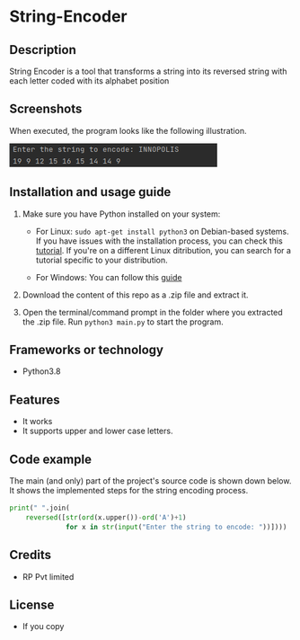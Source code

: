 # String-Encoder


## Description

String Encoder is a tool that transforms a string into its reversed string with each letter coded with its alphabet position

## Screenshots
When executed, the program looks like the following illustration.


![image](./screenshots/demo.png)
## Installation and usage guide
1. Make sure you have Python installed on your system:
    * For Linux: ```sudo apt-get install python3``` on Debian-based systems. If you have issues with the installation
    process, you can check this [tutorial](https://phoenixnap.com/kb/how-to-install-python-3-ubuntu). If you're on a different Linux ditribution,
      you can search for a tutorial specific to your distribution.
      
    * For Windows: You can follow this [guide](https://phoenixnap.com/kb/how-to-install-python-3-windows)
    
2. Download the content of this repo as a .zip file and extract it.
3. Open the terminal/command prompt in the folder where you extracted the .zip file. Run ```python3 main.py``` to start the program.
## Frameworks or technology
* Python3.8

## Features
* It works
* It supports upper and lower case letters.

## Code example
The main (and only) part of the project's source code is shown down below.
It shows the implemented steps for the string encoding process.
```python
print(" ".join(
    reversed([str(ord(x.upper())-ord('A')+1) 
              for x in str(input("Enter the string to encode: "))])))
```
## Credits
* RP Pvt limited
## License
* If you copy
